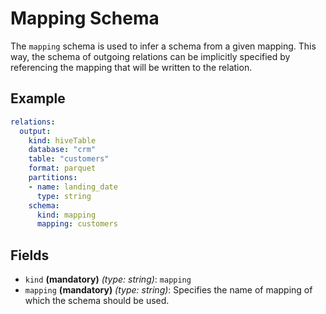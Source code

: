 # Mapping Schema

The `mapping` schema is used to infer a schema from a given mapping. This way, the schema of outgoing relations can
be implicitly specified by referencing the mapping that will be written to the relation.

## Example

```yaml
relations:
  output:
    kind: hiveTable
    database: "crm"
    table: "customers"
    format: parquet
    partitions:
    - name: landing_date
      type: string
    schema:
      kind: mapping
      mapping: customers
```

## Fields
* `kind` **(mandatory)** *(type: string)*: `mapping`
* `mapping` **(mandatory)** *(type: string)*:
Specifies the name of mapping of which the schema should be used.
